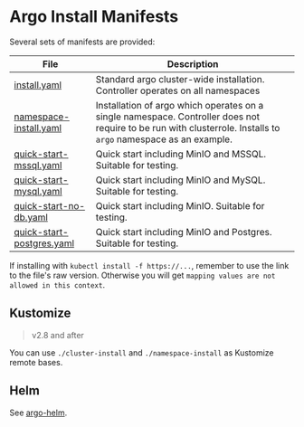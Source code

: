 # Argo Install Manifests

Several sets of manifests are provided:

| File | Description |
|------|-------------|
| [install.yaml](install.yaml) | Standard argo cluster-wide installation. Controller operates on all namespaces |
| [namespace-install.yaml](namespace-install.yaml) | Installation of argo which operates on a single namespace. Controller does not require to be run with clusterrole. Installs to `argo` namespace as an example. |
| [quick-start-mssql.yaml](quick-start-mssql.yaml) | Quick start including MinIO and MSSQL. Suitable for testing. |
| [quick-start-mysql.yaml](quick-start-mysql.yaml) | Quick start including MinIO and MySQL. Suitable for testing. |
| [quick-start-no-db.yaml](quick-start-no-db.yaml) | Quick start including MinIO. Suitable for testing. |
| [quick-start-postgres.yaml](quick-start-postgres.yaml) | Quick start including MinIO and Postgres. Suitable for testing. |

If installing with `kubectl install -f https://...`, remember to use the link to the file's raw version.
Otherwise you will get `mapping values are not allowed in this context`.

## Kustomize 

> v2.8 and after

You can use `./cluster-install` and `./namespace-install` as Kustomize remote bases.

## Helm

See [argo-helm](https://github.com/argoproj/argo-helm).